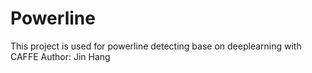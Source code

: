 # Powerline
This project is used for powerline detecting base on deeplearning with CAFFE
Author: Jin Hang
